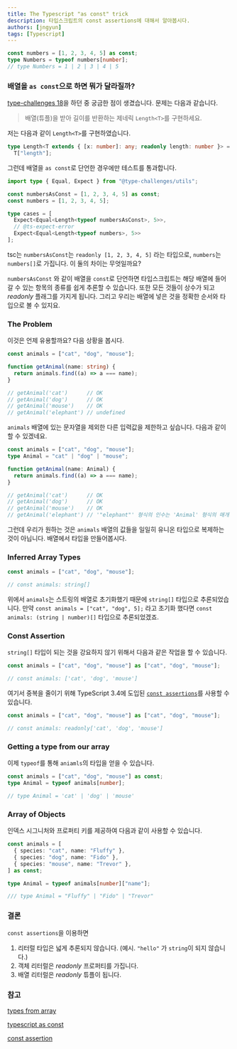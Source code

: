 ```yaml
---
title: The Typescript "as const" trick
description: 타입스크립트의 const assertions에 대해서 알아봅시다.
authors: [jngyun]
tags: [Typescript]
---
```


```typescript
const numbers = [1, 2, 3, 4, 5] as const;
type Numbers = typeof numbers[number];
// type Numbers = 1 | 2 | 3 | 4 | 5
```

<!--truncate-->

### 배열을 `as const`으로 하면 뭐가 달라질까?

[type-challenges 18](https://github.com/type-challenges/type-challenges/blob/main/questions/00018-easy-tuple-length/README.ko.md)을 하던 중 궁금한 점이 생겼습니다. 문제는 다음과 같습니다.

> 배열(튜플)을 받아 길이를 반환하는 제네릭 `Length<T>`를 구현하세요.

저는 다음과 같이 `Length<T>`를 구현하였습니다.

```typescript
type Length<T extends { [x: number]: any; readonly length: number }> =
  T["length"];
```

그런데 배열을 `as const`로 단언한 경우에만 테스트를 통과합니다.

```typescript
import type { Equal, Expect } from "@type-challenges/utils";

const numbersAsConst = [1, 2, 3, 4, 5] as const;
const numbers = [1, 2, 3, 4, 5];

type cases = [
  Expect<Equal<Length<typeof numbersAsConst>, 5>>,
  // @ts-expect-error
  Expect<Equal<Length<typeof numbers>, 5>>
];
```

tsc는 `numbersAsConst`는 `readonly [1, 2, 3, 4, 5]` 라는 타입으로, `numbers`는 `numbers[]`로 가집니다. 이 둘의 차이는 무엇일까요?

`numbersAsConst` 와 같이 배열을 `const`로 단언하면 타입스크립트는 해당 배열에 들어갈 수 있는 항목의 종류를 쉽게 추론할 수 있습니다. 또한 모든 것들이 상수가 되고 _readonly_ 플래그를 가지게 됩니다. 그리고 우리는 배열에 넣은 것을 정확한 순서와 타입으로 볼 수 있지요.

### The Problem

이것은 언제 유용할까요? 다음 상황을 봅시다.

```typescript
const animals = ["cat", "dog", "mouse"];

function getAnimal(name: string) {
  return animals.find((a) => a === name);
}

// getAnimal('cat')      // OK
// getAnimal('dog')      // OK
// getAnimal('mouse')    // OK
// getAnimal('elephant') // undefined
```

`animals` 배열에 있는 문자열을 제외한 다른 입력값을 제한하고 싶습니다. 다음과 같이 할 수 있겠네요.

```typescript
const animals = ["cat", "dog", "mouse"];
type Animal = "cat" | "dog" | "mouse";

function getAnimal(name: Animal) {
  return animals.find((a) => a === name);
}

// getAnimal('cat')      // OK
// getAnimal('dog')      // OK
// getAnimal('mouse')    // OK
// getAnimal('elephant') // '"elephant"' 형식의 인수는 'Animal' 형식의 매개 변수에 할당될 수 없습니다.
```

그런데 우리가 원하는 것은 `animals` 배열의 값들을 일일히 유니온 타입으로 복제하는 것이 아닙니다. 배열에서 타입을 만들어봅시다.

### Inferred Array Types

```typescript
const animals = ["cat", "dog", "mouse"];

// const animals: string[]
```

위에서 `animals`는 스트링의 배열로 초기화했기 때문에 `string[]` 타입으로 추론되었습니다. 만약 `const animals = ["cat", "dog", 5];` 라고 초기화 했다면 `const animals: (string | number)[]` 타입으로 추론되었겠죠.

### Const Assertion

`string[]` 타입이 되는 것을 강요하지 않기 위해서 다음과 같은 작업을 할 수 있습니다.

```typescript
const animals = ["cat", "dog", "mouse"] as ["cat", "dog", "mouse"];

// const animals: ['cat', 'dog', 'mouse']
```

여기서 중복을 줄이기 위해 TypeScript 3.4에 도입된 [`const assertions`](https://www.typescriptlang.org/docs/handbook/release-notes/typescript-3-4.html#const-assertions)를 사용할 수 있습니다.

```typescript
const animals = ["cat", "dog", "mouse"] as ["cat", "dog", "mouse"];

// const animals: readonly['cat', 'dog', 'mouse']
```

### Getting a type from our array

이제 `typeof`를 통해 `aniamls`의 타입을 얻을 수 있습니다.

```typescript
const animals = ["cat", "dog", "mouse"] as const;
type Animal = typeof animals[number];

// type Animal = 'cat' | 'dog' | 'mouse'
```

### Array of Objects

인덱스 시그니처와 프로퍼티 키를 제공하여 다음과 같이 사용할 수 있습니다.

```typescript
const animals = [
  { species: "cat", name: "Fluffy" },
  { species: "dog", name: "Fido" },
  { species: "mouse", name: "Trevor" },
] as const;

type Animal = typeof animals[number]["name"];

/// type Animal = "Fluffy" | "Fido" | "Trevor"
```

### 결론

`const assertions`을 이용하면

1. 리터럴 타입은 넓게 추론되지 않습니다. (예시. `"hello"` 가 `string`이 되지 않습니다.)
2. 객체 리터럴은 _readonly_ 프로퍼티를 가집니다.
3. 배열 리터럴은 _readonly_ 튜플이 됩니다.

### 참고

[types from array](https://steveholgado.com/typescript-types-from-arrays/)

[typescript as const](https://www.bscotch.net/post/typescript-as-const)

[const assertion](https://www.typescriptlang.org/docs/handbook/release-notes/typescript-3-4.html#const-assertions)

